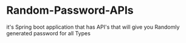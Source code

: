 # Random-Password-APIs
it's Spring boot application that has API's that will give you Randomly generated password for all Types
